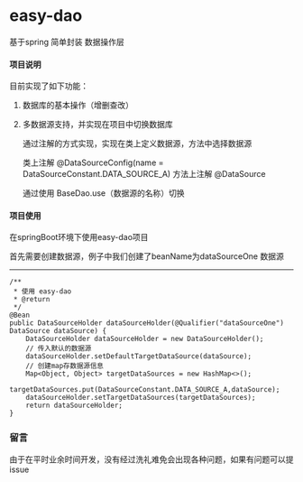# easy-dao
基于spring 简单封装 数据操作层

#### 项目说明

目前实现了如下功能：

1. 数据库的基本操作（增删查改）


2. 多数据源支持，并实现在项目中切换数据库
  
      通过注解的方式实现，实现在类上定义数据源，方法中选择数据源 
      
      类上注解 @DataSourceConfig(name = DataSourceConstant.DATA_SOURCE_A)
      方法上注解 @DataSource
      
      通过使用 BaseDao.use（数据源的名称）切换

#### 项目使用
 在springBoot环境下使用easy-dao项目
 
 首先需要创建数据源，例子中我们创建了beanName为dataSourceOne 数据源    
  ****
    /**
     * 使用 easy-dao
     * @return
     */
    @Bean
    public DataSourceHolder dataSourceHolder(@Qualifier("dataSourceOne") DataSource dataSource) {
        DataSourceHolder dataSourceHolder = new DataSourceHolder();
        // 传入默认的数据源
        dataSourceHolder.setDefaultTargetDataSource(dataSource);
        // 创建map存数据源信息
        Map<Object, Object> targetDataSources = new HashMap<>();
        targetDataSources.put(DataSourceConstant.DATA_SOURCE_A,dataSource);
        dataSourceHolder.setTargetDataSources(targetDataSources);
        return dataSourceHolder;
    }
### 留言

由于在平时业余时间开发，没有经过洗礼难免会出现各种问题，如果有问题可以提issue

